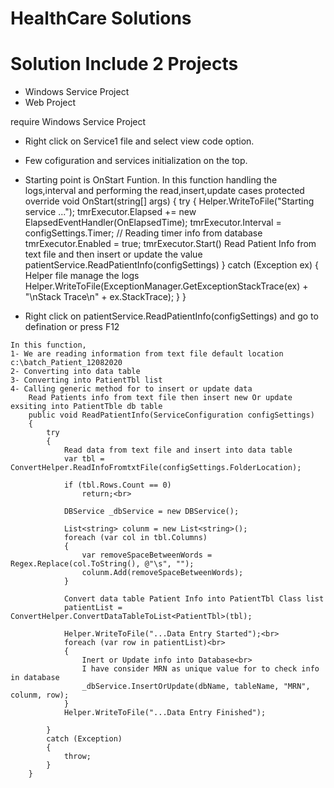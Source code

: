 # HealthCare Solutions

# Solution Include 2 Projects


- Windows Service Project
- Web Project


require Windows Service Project
  
   - Right click on Service1 file and select view code option.
   - Few cofiguration and services initialization on the top.
   - Starting point is OnStart Funtion. In this function handling the logs,interval and performing the read,insert,update cases
       protected override void OnStart(string[] args)
       {
          try
          {
              Helper.WriteToFile("Starting service ...");
              tmrExecutor.Elapsed += new ElapsedEventHandler(OnElapsedTime);
              tmrExecutor.Interval = configSettings.Timer; // Reading timer info from database
              tmrExecutor.Enabled = true;
              tmrExecutor.Start()
              Read Patient Info from text file and then insert or update the value
              patientService.ReadPatientInfo(configSettings)
          }
          catch (Exception ex)
          {
              Helper file manage the logs
              Helper.WriteToFile(ExceptionManager.GetExceptionStackTrace(ex) + "\nStack Trace\n" + ex.StackTrace);
          }
        }
  
   - Right click on patientService.ReadPatientInfo(configSettings) and go to defination or press F12
   
  
    In this function, 
    1- We are reading information from text file default location c:\batch_Patient_12082020
    2- Converting into data table
    3- Converting into PatientTbl list
    4- Calling generic method for to insert or update data
        Read Patients info from text file then insert new Or update exsiting into PatientTble db table
        public void ReadPatientInfo(ServiceConfiguration configSettings)
        {
            try
            {
                Read data from text file and insert into data table
                var tbl = ConvertHelper.ReadInfoFromtxtFile(configSettings.FolderLocation);

                if (tbl.Rows.Count == 0)
                    return;<br>

                DBService _dbService = new DBService();

                List<string> colunm = new List<string>();
                foreach (var col in tbl.Columns)
                {
                    var removeSpaceBetweenWords = Regex.Replace(col.ToString(), @"\s", "");
                    colunm.Add(removeSpaceBetweenWords);
                }

                Convert data table Patient Info into PatientTbl Class list
                patientList = ConvertHelper.ConvertDataTableToList<PatientTbl>(tbl);

                Helper.WriteToFile("...Data Entry Started");<br>
                foreach (var row in patientList)<br>
                {
                    Inert or Update info into Database<br>
                    I have consider MRN as unique value for to check info in database
                    _dbService.InsertOrUpdate(dbName, tableName, "MRN", colunm, row);
                }
                Helper.WriteToFile("...Data Entry Finished");

            }
            catch (Exception)
            {
                throw;
            }
        }
